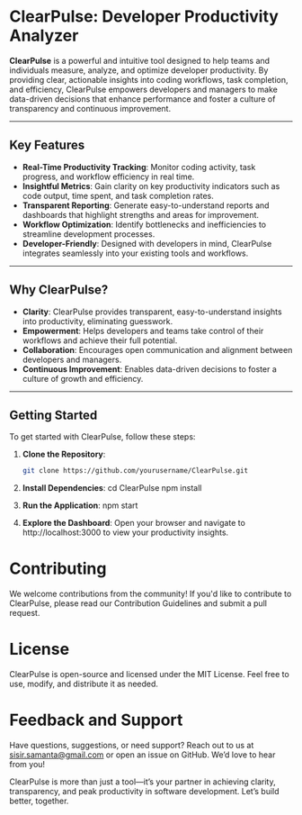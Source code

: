 # ClearPulse: Developer Productivity Analyzer

**ClearPulse** is a powerful and intuitive tool designed to help teams and individuals measure, analyze, and optimize developer productivity. By providing clear, actionable insights into coding workflows, task completion, and efficiency, ClearPulse empowers developers and managers to make data-driven decisions that enhance performance and foster a culture of transparency and continuous improvement.

---

## Key Features

- **Real-Time Productivity Tracking**: Monitor coding activity, task progress, and workflow efficiency in real time.
- **Insightful Metrics**: Gain clarity on key productivity indicators such as code output, time spent, and task completion rates.
- **Transparent Reporting**: Generate easy-to-understand reports and dashboards that highlight strengths and areas for improvement.
- **Workflow Optimization**: Identify bottlenecks and inefficiencies to streamline development processes.
- **Developer-Friendly**: Designed with developers in mind, ClearPulse integrates seamlessly into your existing tools and workflows.

---

## Why ClearPulse?

- **Clarity**: ClearPulse provides transparent, easy-to-understand insights into productivity, eliminating guesswork.
- **Empowerment**: Helps developers and teams take control of their workflows and achieve their full potential.
- **Collaboration**: Encourages open communication and alignment between developers and managers.
- **Continuous Improvement**: Enables data-driven decisions to foster a culture of growth and efficiency.

---

## Getting Started

To get started with ClearPulse, follow these steps:

1. **Clone the Repository**:
   ```bash
   git clone https://github.com/yourusername/ClearPulse.git

2. **Install Dependencies**:
   cd ClearPulse
  npm install
3. **Run the Application**:
   npm start

4. **Explore the Dashboard**: Open your browser and navigate to http://localhost:3000 to view your productivity insights.


# Contributing
We welcome contributions from the community! If you'd like to contribute to ClearPulse, please read our Contribution Guidelines and submit a pull request.

# License
ClearPulse is open-source and licensed under the MIT License. Feel free to use, modify, and distribute it as needed.

# Feedback and Support
Have questions, suggestions, or need support? Reach out to us at sisir.samanta@gmail.com or open an issue on GitHub. We’d love to hear from you!

ClearPulse is more than just a tool—it’s your partner in achieving clarity, transparency, and peak productivity in software development. Let’s build better, together.




